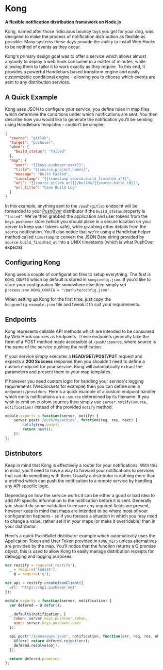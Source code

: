 # Kong
**A flexible notification distribution framework on Node.js**

Kong, named after those ridiculous bouncy toys you get for your dog, was designed
to make the process of notification distribution as flexible as possible. Many systems
these days provide the ability to install Web Hooks to be notified of events as they
occur.

Kong's primary design goal was to offer a service which allows almost anybody to deploy
a web hook consumer in a matter of minutes, while allowing them to tailor it to work
exactly as they require. To this end, it provides a powerful Handlebars based transform
engine and easily customizable conditional engine - allowing you to choose which events
are sent to any distribution services.

## A Quick Example
Kong uses JSON to configure your service, you define rules in map files which determine
the conditions under which notifications are sent. You then describe how you would like
to generate the notification you'll be sending using Handlebars templates - couldn't be
simpler.

```json
{
  "source": "gitlab",
  "target": "pushover",
  "when": {
    "build_status": "failed"
  },
  "map": {
    "user": "{{keys.pushover.user}}",
    "title": "{{source.project_name}}",
    "message": "Build Failed",
    "timestamp": "{{timestamp source.build_finished_at}}",
    "url": "{{source.gitlab_url}}/builds/{{source.build_id}}",
    "url_title": "View Build Log"
  }
}
```

In this example, anything sent to the `/push/gitlab` endpoint will be forwarded to your
[PushOver](https://pushover.net) distributor if the `build_status` property is `"failed"`.
We've then grabbed the application and user tokens from the `keys.pushover` store (which
you should place in a secure location on your server to keep your tokens safe), while grabbing
other details from the `source` notification. You'll also notice that we're using a Handlebar
helper method called `timestamp` to convert the JSON Date string provided by
`source.build_finished_at` into a UNIX timestamp (which is what PushOver expects).

## Configuring Kong
Kong uses a couple of configuration files to setup everything. The first is `KONG_CONFIG`
which by default is stored in `kongconfig.json`. If you'd like to store your configuration
file somewhere else then simply set `process.env.KONG_CONFIG = "/path/to/config.json"`.

When setting up Kong for the first time, just copy the `kongconfig.example.json` file and
tweak it to suit your requirements.

## Endpoints
Kong represents callable API methods which are intended to be consumed by Web Hook sources
as Endpoints. These endpoints generally take the form of a POST method made accessible at
`/push/:source`, where source is the name of the service pushing the notification.

If your service simply executes a **HEAD/GET/POST/PUT** request and expects a **200 Success**
response then you shouldn't need to define a custom endpoint for your service. Kong will
automatically extract the parameters and present them to your map templates.

If however you need custom logic for handling your service's logging requirements
(WebSockets for example) then you can define one in `endpoints/providers`. Here's
a quick example of a custom endpoint handler which emits notifications an a `:source`
determined by its filename. If you wish to emit on custom sources then simply use
`server.notify(source, notification)` instead of the provided `notify` method.

```javascript
module.exports = function(server, notify) {
	server.post('/push/myservice', function(req, res, next) {
		notify(req.body);
		return next();
	});	
};
```

## Distributors
Keep in mind that Kong is effectively a router for your notifications. With this in mind,
you'll need to have a way to forward your notifications to services that can do something
with them. Usually a distributor is nothing more than a method which can push the notification
to a remote service by handling any API specific logic.

Depending on how the service works it can be either a good or bad idea to add API specific
information to the notification before it is sent. Generally you should do some validation
to ensure any required fields are present, however keep in mind that maps are intended to
be where most of your configuration happens - so if you foresee a situation in which you
may need to change a value, rather set it in your maps (or make it overridable) than in
your distributor.

Here's a quick PushBullet distributor example which automatically uses the Application Token
and User Token provided in `KONG_KEYS` unless alternatives are provided by the map. You'll
notice that the function returns a Q promise object, this is used to allow Kong to easily
manage distribution receipts for debugging and logging purposes.

```javascript
var restify = require('restify'),
  _ = require('lodash'),
    Q = require('q');

var api = restify.createJsonClient({
  url: 'https://api.pushover.net'
});

module.exports = function(server, notification) {
  var defered = Q.defer();

  _.defaults(notification, {
    token: server.keys.pushover.token,
    user: server.keys.pushover.user
  });

  api.post("/1/messages.json", notification, function(err, req, res, obj) {
    if(err) return defered.reject(err);
    defered.resolve(obj);
  });

  return defered.promise;
};
```